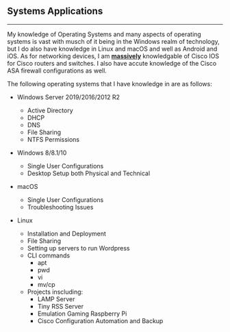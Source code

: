 ## Systems Applications
-------------------------

My knowledge of Operating Systems and many aspects of operating systems is vast with musch of it being in the Windows realm of technology, but I do also have knowledge in Linux and macOS and well as Android and iOS.  As for networking devices, I am <strong><u>massively</u></strong> knowledgable of Cisco IOS for Cisco routers and switches.  I also have accute knowledge of the Cisco ASA firewall configurations as well.

The following operating systems that I have knowledge in are as follows:

* Windows Server 2019/2016/2012 R2
  * Active Directory
  * DHCP
  * DNS
  * File Sharing
  * NTFS Permissions

* Windows 8/8.1/10
  * Single User Configurations
  * Desktop Setup both Physical and Technical

* macOS
  * Single User Configurations
  * Troubleshooting Issues

* Linux
  * Installation and Deployment
  * File Sharing
  * Setting up servers to run Wordpress
  * CLI commands
    * apt
    * pwd
    * vi
    * mv/cp
  * Projects inscluding:
    * LAMP Server
    * Tiny RSS Server
    * Emulation Gaming Raspberry Pi
    * Cisco Configuration Automation and Backup
